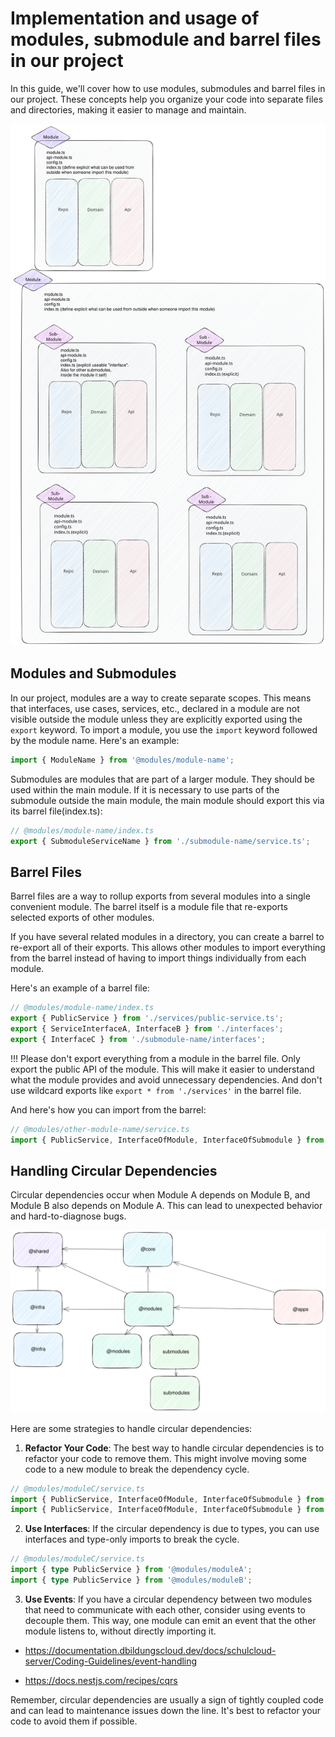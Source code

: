 # Implementation and usage of modules, submodule and barrel files in our project

In this guide, we'll cover how to use modules, submodules and barrel files in our project. These concepts help you organize your code into separate files and directories, making it easier to manage and maintain.

![Module Structure](./../img/Modules-SubModules_background.svg)

## Modules and Submodules

In our project, modules are a way to create separate scopes. This means that interfaces, use cases, services, etc., declared in a module are not visible outside the module unless they are explicitly exported using the `export` keyword. To import a module, you use the `import` keyword followed by the module name. Here's an example:

```typescript
import { ModuleName } from '@modules/module-name';
```

Submodules are modules that are part of a larger module. They should be used within the main module. If it is necessary to use parts of the submodule outside the main module, the main module should export this via its barrel file(index.ts):

```typescript
// @modules/module-name/index.ts
export { SubmoduleServiceName } from './submodule-name/service.ts';
```

## Barrel Files

Barrel files are a way to rollup exports from several modules into a single convenient module. The barrel itself is a module file that re-exports selected exports of other modules.

If you have several related modules in a directory, you can create a barrel to re-export all of their exports. This allows other modules to import everything from the barrel instead of having to import things individually from each module.

Here's an example of a barrel file:

```typescript
// @modules/module-name/index.ts
export { PublicService } from './services/public-service.ts';
export { ServiceInterfaceA, InterfaceB } from './interfaces';
export { InterfaceC } from './submodule-name/interfaces';
```

!!! Please don't export everything from a module in the barrel file. Only export the public API of the module. This will make it easier to understand what the module provides and avoid unnecessary dependencies. And don't use wildcard exports like `export * from './services'` in the barrel file.

And here's how you can import from the barrel:

```typescript
// @modules/other-module-name/service.ts
import { PublicService, InterfaceOfModule, InterfaceOfSubmodule } from '@modules/module-name';
```

## Handling Circular Dependencies

Circular dependencies occur when Module A depends on Module B, and Module B also depends on Module A. This can lead to unexpected behavior and hard-to-diagnose bugs.

![Module Structure](./../img/server_area_dependency_v2.svg)

Here are some strategies to handle circular dependencies:

1. **Refactor Your Code**: The best way to handle circular dependencies is to refactor your code to remove them. This might involve moving some code to a new module to break the dependency cycle.

```typescript
// @modules/moduleC/service.ts
import { PublicService, InterfaceOfModule, InterfaceOfSubmodule } from '@modules/moduleA';
import { PublicService, InterfaceOfModule, InterfaceOfSubmodule } from '@modules/moduleB';
```

2. **Use Interfaces**: If the circular dependency is due to types, you can use interfaces and type-only imports to break the cycle.

```typescript
// @modules/moduleC/service.ts
import { type PublicService } from '@modules/moduleA';
import { type PublicService } from '@modules/moduleB';
```

3. **Use Events**: If you have a circular dependency between two modules that need to communicate with each other, consider using events to decouple them. This way, one module can emit an event that the other module listens to, without directly importing it.

- <https://documentation.dbildungscloud.dev/docs/schulcloud-server/Coding-Guidelines/event-handling>

- <https://docs.nestjs.com/recipes/cqrs>

Remember, circular dependencies are usually a sign of tightly coupled code and can lead to maintenance issues down the line. It's best to refactor your code to avoid them if possible.
